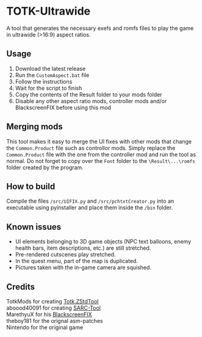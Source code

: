 # TOTK-Ultrawide
A tool that generates the necessary exefs and romfs files to play the game in ultrawide (>16:9) aspect ratios.
## Usage
1. Download the latest release
2. Run the `CustomAspect.bat` file
3. Follow the instructions
4. Wait for the script to finish
5. Copy the contents of the Result folder to your mods folder
6. Disable any other aspect ratio mods, controller mods and/or BlackscreenFIX before using this mod
## Merging mods
This tool makes it easy to merge the UI fixes with other mods that change the `Common.Product` file such as controllor mods. Simply replace the `Common.Product` file with the one from the controller mod and run the tool as normal. Do not forget to copy over the `Font` folder to the `\Result\...\romfs` folder created by the program.
## How to build
Compile the files `/src/UIFIX.py` and `/src/pchtxtCreator.py` into an executable using pyinstaller and place them inside the `/bin` folder.
## Known issues
* UI elements belonging to 3D game objects (NPC text balloons, enemy health bars, item descriptions, etc.) are still stretched.  
* Pre-rendered cutscenes play stretched.  
* In the quest menu, part of the map is duplicated.  
* Pictures taken with the in-game camera are squished.  
## Credits
TotkMods for creating [Totk.ZStdTool](https://github.com/TotkMods/Totk.ZStdTool)  
aboood40091 for creating [SARC-Tool](https://github.com/aboood40091/SARC-Tool)  
MarethyuX for his [BlackscreenFIX](https://www.reddit.com/r/NewYuzuPiracy/comments/13hq70a/60_fps_mod_black_screen_fix_not_thoroughly_tested/)  
theboy181 for the orignal asm-patches  
Nintendo for the original game
